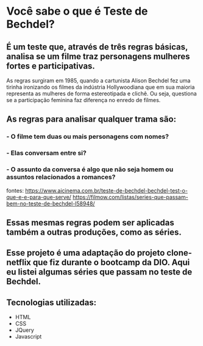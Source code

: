 # Você sabe o que é Teste de Bechdel?

## É um teste que, através de três regras básicas, analisa se um filme traz personagens mulheres fortes e participativas.
As regras surgiram em 1985, quando a cartunista Alison Bechdel fez uma tirinha ironizando os filmes da indústria Hollywoodiana
que em sua maioria representa as mulheres de forma estereotipada e clichê.
Ou seja, questiona se a participação feminina faz diferença no enredo de filmes. 

## As regras para analisar qualquer trama são:

### - O filme tem duas ou mais personagens com nomes?
### - Elas conversam entre si?
### - O assunto da conversa é algo que não seja homem ou assuntos relacionados a romances?


fontes:
https://www.aicinema.com.br/teste-de-bechdel-bechdel-test-o-que-e-e-para-que-serve/
https://filmow.com/listas/series-que-passam-bem-no-teste-de-bechdel-l58948/

## Essas mesmas regras podem ser aplicadas também a outras produções, como as séries. 

## Esse projeto é uma adaptação do projeto clone-netflix que fiz durante o bootcamp da DIO. Aqui eu listei algumas séries que passam no teste de Bechdel.

## Tecnologias utilizadas:

- HTML
- CSS
- JQuery
- Javascript






